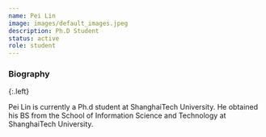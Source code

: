 ```yaml
---
name: Pei Lin
image: images/default_images.jpeg
description: Ph.D Student
status: active
role: student
---
```


### Biography
{:.left}

Pei Lin is currently a Ph.d student at ShanghaiTech University. He obtained his BS from the School of Information Science and Technology at ShanghaiTech University.
